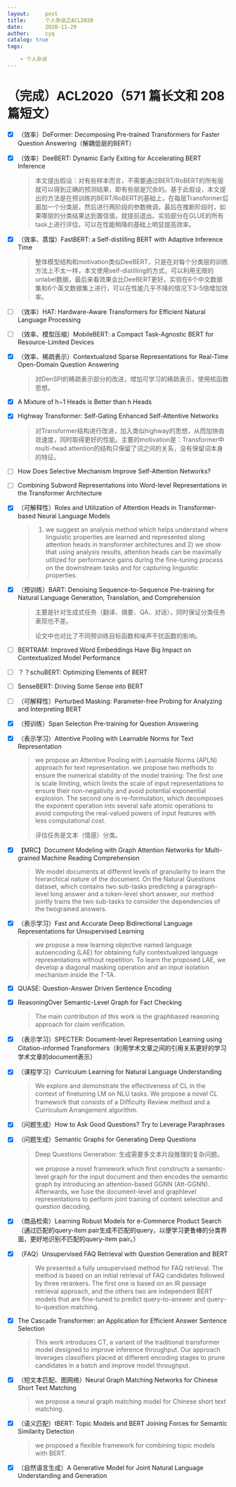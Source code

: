 ```yaml
---
layout:     post
title:      个人杂谈之ACL2020
date:       2020-11-29
author:     cyq
catalog: true
tags:

    - 个人杂谈
---
```




# （完成）ACL2020（571 篇长文和 208 篇短文）

- [x] （效率）DeFormer: Decomposing Pre-trained Transformers for Faster Question Answering（解耦低层的BERT）

- [x] （效率）DeeBERT: Dynamic Early Exiting for Accelerating BERT Inference

  > 本文提出假设：对有些样本而言，不需要通过BERT/RoBERT的所有层就可以得到正确的预测结果，即有些层是冗余的。基于此假设，本文提出的方法是在预训练的BERT/RoBERT的基础上，在每层Transformer后面加一个分类层，然后进行两阶段的参数微调，最后在推断阶段时，如果哪层的分类结果达到置信值，就提前退出。实验部分在GLUE的所有task上进行评估，可以在性能稍降的基础上明显提高效率。

- [x] （效率、蒸馏）FastBERT: a Self-distilling BERT with Adaptive Inference Time

  > 整体模型结构和motivation类似DeeBERT，只是在对每个分类层的训练方法上不太一样，本文使用self-distilling的方式，可以利用无限的unlabel数据，最后来看效果会比DeeBERT更好。实验在6个中文数据集和6个英文数据集上进行，可以在性能几乎不降的情况下3-5倍增加效率。

- [ ] （效率）HAT: Hardware-Aware Transformers for Efficient Natural Language Processing

- [ ] （效率、模型压缩）MobileBERT: a Compact Task-Agnostic BERT for Resource-Limited Devices

- [x] （效率、稀疏表示）Contextualized Sparse Representations for Real-Time Open-Domain Question Answering

  > 对DenSPI的稀疏表示部分的改进，增加可学习的稀疏表示，使用核函数思想。

- [x] A Mixture of h−1 Heads is Better than h Heads

- [x] Highway Transformer: Self-Gating Enhanced Self-Attentive Networks

  > 对Transformer结构进行改进，加入类似highway的思想，从而加快收敛速度，同时取得更好的性能。主要的motivation是：Transformer中multi-head attention的结构只保留了词之间的关系，没有保留词本身的特征。

- [ ] How Does Selective Mechanism Improve Self-Attention Networks?

- [ ] Combining Subword Representations into Word-level Representations in the Transformer Architecture

- [x] （可解释性）Roles and Utilization of Attention Heads in Transformer-based Neural Language Models

  > 1) we suggest an analysis method which helps understand where linguistic properties are learned and represented along attention heads in transformer architectures and 2) we show that using analysis results, attention heads can be maximally utilized for performance gains during the ﬁne-tuning process on the downstream tasks and for capturing linguistic properties.

- [x] （预训练）BART: Denoising Sequence-to-Sequence Pre-training for Natural Language Generation, Translation, and Comprehension

  > 主要是针对生成式任务（翻译、摘要、QA、对话），同时保证分类任务表现也不差。
  >
  > 论文中也对比了不同预训练目标函数和噪声干扰函数的影响。

- [ ] BERTRAM: Improved Word Embeddings Have Big Impact on Contextualized Model Performance

- [ ] ？？schuBERT: Optimizing Elements of BERT

- [ ] SenseBERT: Driving Some Sense into BERT

- [ ] （可解释性）Perturbed Masking: Parameter-free Probing for Analyzing and Interpreting BERT

- [x] （预训练）Span Selection Pre-training for Question Answering

- [x] （表示学习）Attentive Pooling with Learnable Norms for Text Representation

  > we propose an Attentive Pooling with Learnable Norms (APLN) approach for text representation. we propose two methods to ensure the numerical stability of the model training: The ﬁrst one is scale limiting, which limits the scale of input representations to ensure their non-negativity and avoid potential exponential explosion. The second one is re-formulation, which decomposes the exponent operation into several safe atomic operations to avoid computing the real-valued powers of input features with less computational cost.
  >
  > 评估任务是文本（情感）分类。

- [x] 【MRC】Document Modeling with Graph Attention Networks for Multi-grained Machine Reading Comprehension

  > We model documents at different levels of granularity to learn the hierarchical nature of the document. On the Natural Questions dataset, which contains two sub-tasks predicting a paragraph-level long answer and a token-level short answer, our method jointly trains the two sub-tasks to consider the dependencies of the twograined answers.

- [x] （表示学习）Fast and Accurate Deep Bidirectional Language Representations for Unsupervised Learning

  > we propose a new learning objective named language autoencoding (LAE) for obtaining fully contextualized language representations without repetition. To learn the proposed LAE, we develop a diagonal masking operation and an input isolation mechanism inside the T-TA.

- [x] QUASE: Question-Answer Driven Sentence Encoding

- [x] ReasoningOver Semantic-Level Graph for Fact Checking

  > The main contribution of this work is the graphbased reasoning approach for claim veriﬁcation.

- [x] （表示学习）SPECTER: Document-level Representation Learning using Citation-informed Transformers（利用学术文章之间的引用关系更好的学习学术文章的document表示）

- [x] （课程学习）Curriculum Learning for Natural Language Understanding

  > We explore and demonstrate the effectiveness of CL in the context of ﬁnetuning LM on NLU tasks. We propose a novel CL framework that consists of a Difﬁculty Review method and a Curriculum Arrangement algorithm.

- [x] （问题生成）How to Ask Good Questions? Try to Leverage Paraphrases

- [x] （问题生成）Semantic Graphs for Generating Deep Questions

  > Deep Questions Generation: 生成需要多文本片段推理的复杂问题。
  >
  > we propose a novel framework which ﬁrst constructs a semantic-level graph for the input document and then encodes the semantic graph by introducing an attention-based GGNN (Att-GGNN). Afterwards, we fuse the document-level and graphlevel representations to perform joint training of content selection and question decoding.

- [x] （商品检索）Learning Robust Models for e-Commerce Product Search（通过匹配的query-item pair生成不匹配的query，以便学习更鲁棒的分类界面，更好地识别不匹配的query-item pair。）

- [x] （FAQ）Unsupervised FAQ Retrieval with Question Generation and BERT

  > We presented a fully unsupervised method for FAQ retrieval. The method is based on an initial retrieval of FAQ candidates followed by three rerankers. The ﬁrst one is based on an IR passage retrieval approach, and the others two are independent BERT models that are ﬁne-tuned to predict query-to-answer and query-to-question matching.

- [x] The Cascade Transformer: an Application for Efficient Answer Sentence Selection

  >This work introduces CT, a variant of the traditional transformer model designed to improve inference throughput.  Our approach leverages classiﬁers placed at different encoding stages to prune candidates in a batch and improve model throughput.

- [x] （短文本匹配、图网络）Neural Graph Matching Networks for Chinese Short Text Matching

  > we propose a neural graph matching model for Chinese short text matching.

- [x] （语义匹配）tBERT: Topic Models and BERT Joining Forces for Semantic Similarity Detection

  > we proposed a ﬂexible framework for combining topic models with BERT.

- [x] （自然语言生成）A Generative Model for Joint Natural Language Understanding and Generation



 

